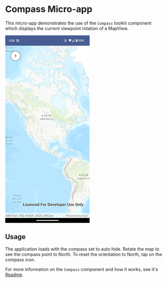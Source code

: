 # Compass Micro-app

This micro-app demonstrates the use of the `Compass` toolkit component which displays the current viewpoint rotation of a MapView.

![Screenshot](screenshot.jpg)

## Usage

The application loads with the compass set to auto hide. Rotate the map to see the compass point to North. 
To reset the orientation to North, tap on the compass icon.

For more information on the `Compass` component and how it works, see it's [Readme](../../toolkit/compass/README.md).
